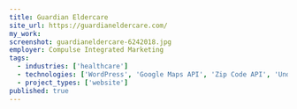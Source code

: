 ```yaml
---
title: Guardian Eldercare
site_url: https://guardianeldercare.com/
my_work:
screenshot: guardianeldercare-6242018.jpg
employer: Compulse Integrated Marketing
tags:
  - industries: ['healthcare']
  - technologies: ['WordPress', 'Google Maps API', 'Zip Code API', 'UnderscoreJS', 'JavaScript']
  - project_types: ['website']
published: true
---
```

